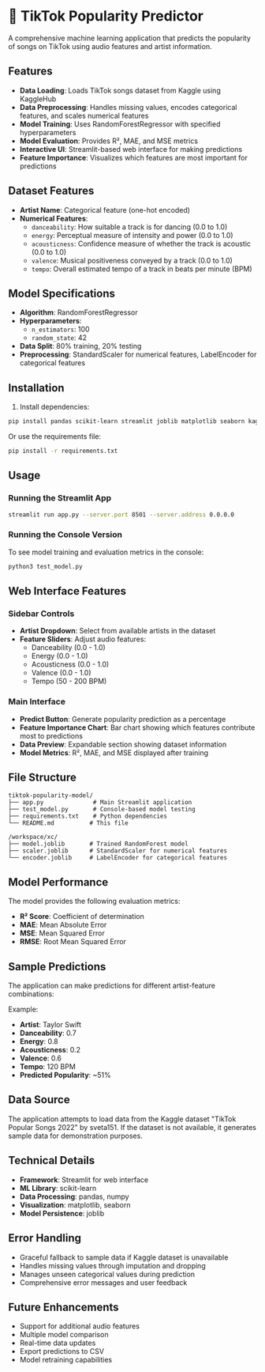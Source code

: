 # 🎵 TikTok Popularity Predictor

A comprehensive machine learning application that predicts the popularity of songs on TikTok using audio features and artist information.

## Features

- **Data Loading**: Loads TikTok songs dataset from Kaggle using KaggleHub
- **Data Preprocessing**: Handles missing values, encodes categorical features, and scales numerical features
- **Model Training**: Uses RandomForestRegressor with specified hyperparameters
- **Model Evaluation**: Provides R², MAE, and MSE metrics
- **Interactive UI**: Streamlit-based web interface for making predictions
- **Feature Importance**: Visualizes which features are most important for predictions

## Dataset Features

- **Artist Name**: Categorical feature (one-hot encoded)
- **Numerical Features**:
  - `danceability`: How suitable a track is for dancing (0.0 to 1.0)
  - `energy`: Perceptual measure of intensity and power (0.0 to 1.0)
  - `acousticness`: Confidence measure of whether the track is acoustic (0.0 to 1.0)
  - `valence`: Musical positiveness conveyed by a track (0.0 to 1.0)
  - `tempo`: Overall estimated tempo of a track in beats per minute (BPM)

## Model Specifications

- **Algorithm**: RandomForestRegressor
- **Hyperparameters**: 
  - `n_estimators`: 100
  - `random_state`: 42
- **Data Split**: 80% training, 20% testing
- **Preprocessing**: StandardScaler for numerical features, LabelEncoder for categorical features

## Installation

1. Install dependencies:
```bash
pip install pandas scikit-learn streamlit joblib matplotlib seaborn kagglehub
```

Or use the requirements file:
```bash
pip install -r requirements.txt
```

## Usage

### Running the Streamlit App

```bash
streamlit run app.py --server.port 8501 --server.address 0.0.0.0
```

### Running the Console Version

To see model training and evaluation metrics in the console:

```bash
python3 test_model.py
```

## Web Interface Features

### Sidebar Controls
- **Artist Dropdown**: Select from available artists in the dataset
- **Feature Sliders**: Adjust audio features:
  - Danceability (0.0 - 1.0)
  - Energy (0.0 - 1.0)
  - Acousticness (0.0 - 1.0)
  - Valence (0.0 - 1.0)
  - Tempo (50 - 200 BPM)

### Main Interface
- **Predict Button**: Generate popularity prediction as a percentage
- **Feature Importance Chart**: Bar chart showing which features contribute most to predictions
- **Data Preview**: Expandable section showing dataset information
- **Model Metrics**: R², MAE, and MSE displayed after training

## File Structure

```
tiktok-popularity-model/
├── app.py              # Main Streamlit application
├── test_model.py       # Console-based model testing
├── requirements.txt    # Python dependencies
└── README.md          # This file

/workspace/xc/
├── model.joblib       # Trained RandomForest model
├── scaler.joblib      # StandardScaler for numerical features
└── encoder.joblib     # LabelEncoder for categorical features
```

## Model Performance

The model provides the following evaluation metrics:
- **R² Score**: Coefficient of determination
- **MAE**: Mean Absolute Error
- **MSE**: Mean Squared Error
- **RMSE**: Root Mean Squared Error

## Sample Predictions

The application can make predictions for different artist-feature combinations:

Example:
- **Artist**: Taylor Swift
- **Danceability**: 0.7
- **Energy**: 0.8
- **Acousticness**: 0.2
- **Valence**: 0.6
- **Tempo**: 120 BPM
- **Predicted Popularity**: ~51%

## Data Source

The application attempts to load data from the Kaggle dataset "TikTok Popular Songs 2022" by sveta151. If the dataset is not available, it generates sample data for demonstration purposes.

## Technical Details

- **Framework**: Streamlit for web interface
- **ML Library**: scikit-learn
- **Data Processing**: pandas, numpy
- **Visualization**: matplotlib, seaborn
- **Model Persistence**: joblib

## Error Handling

- Graceful fallback to sample data if Kaggle dataset is unavailable
- Handles missing values through imputation and dropping
- Manages unseen categorical values during prediction
- Comprehensive error messages and user feedback

## Future Enhancements

- Support for additional audio features
- Multiple model comparison
- Real-time data updates
- Export predictions to CSV
- Model retraining capabilities